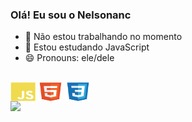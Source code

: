 ### Olá! Eu sou o Nelsonanc

- 🔭 Não estou trabalhando no momento
- 🌱 Estou estudando JavaScript
- 😄 Pronouns: ele/dele


<div style="display: inline_block"><br>
 <img align="center" alt="Nelson-Js" height="30" width="40" src="https://raw.githubusercontent.com/devicons/devicon/master/icons/javascript/javascript-plain.svg">
 <img align="center" alt="Nelson-HTML" height="30" width="40" src="https://raw.githubusercontent.com/devicons/devicon/master/icons/html5/html5-original.svg">
 <img align="center" alt="Nelson-CSS" height="30" width="40" src="https://raw.githubusercontent.com/devicons/devicon/master/icons/css3/css3-original.svg">
 </div>
 
 <div>
 <a href="https://www.linkedin.com/in/nelson-nascimento-296226160" target="_blank"><img src="https://img.shields.io/badge/-LinkedIn-%230077B5?style=for-the-badge&logo=linkedin&logoColor=white" target="_blank"></a> 
 </div>
